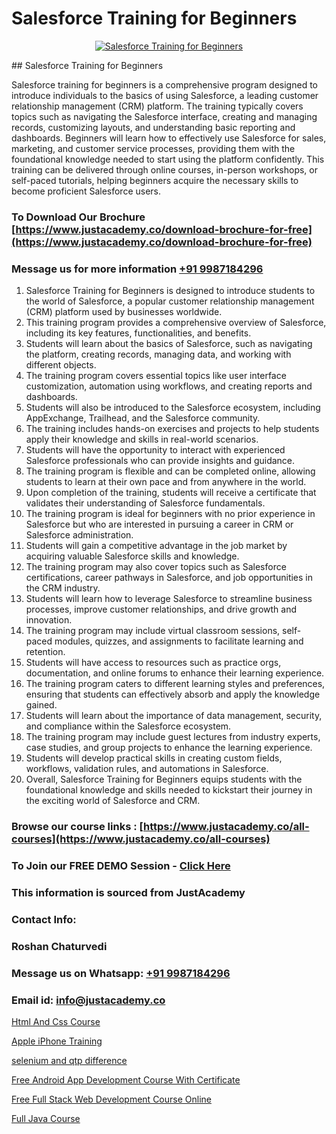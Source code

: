 # Salesforce Training for Beginners

<p align="center">
  <a href="https://justacademy.co/course-detail/salesforce-training">
    <img src="https://justacademy.co/storage2/course_image/1709973792_course_image.webp" alt="Salesforce Training for Beginners">
  </a>
</p>
## Salesforce Training for Beginners

Salesforce training for beginners is a comprehensive program designed to introduce individuals to the basics of using Salesforce, a leading customer relationship management (CRM) platform. The training typically covers topics such as navigating the Salesforce interface, creating and managing records, customizing layouts, and understanding basic reporting and dashboards. Beginners will learn how to effectively use Salesforce for sales, marketing, and customer service processes, providing them with the foundational knowledge needed to start using the platform confidently. This training can be delivered through online courses, in-person workshops, or self-paced tutorials, helping beginners acquire the necessary skills to become proficient Salesforce users.
### To Download Our Brochure [https://www.justacademy.co/download-brochure-for-free](https://www.justacademy.co/download-brochure-for-free)
### Message us for more information [+91 9987184296](https://api.whatsapp.com/send?phone=919987184296)
1) Salesforce Training for Beginners is designed to introduce students to the world of Salesforce, a popular customer relationship management (CRM) platform used by businesses worldwide.
2) This training program provides a comprehensive overview of Salesforce, including its key features, functionalities, and benefits.
3) Students will learn about the basics of Salesforce, such as navigating the platform, creating records, managing data, and working with different objects.
4) The training program covers essential topics like user interface customization, automation using workflows, and creating reports and dashboards.
5) Students will also be introduced to the Salesforce ecosystem, including AppExchange, Trailhead, and the Salesforce community.
6) The training includes hands-on exercises and projects to help students apply their knowledge and skills in real-world scenarios.
7) Students will have the opportunity to interact with experienced Salesforce professionals who can provide insights and guidance.
8) The training program is flexible and can be completed online, allowing students to learn at their own pace and from anywhere in the world.
9) Upon completion of the training, students will receive a certificate that validates their understanding of Salesforce fundamentals.
10) The training program is ideal for beginners with no prior experience in Salesforce but who are interested in pursuing a career in CRM or Salesforce administration.
11) Students will gain a competitive advantage in the job market by acquiring valuable Salesforce skills and knowledge.
12) The training program may also cover topics such as Salesforce certifications, career pathways in Salesforce, and job opportunities in the CRM industry.
13) Students will learn how to leverage Salesforce to streamline business processes, improve customer relationships, and drive growth and innovation.
14) The training program may include virtual classroom sessions, self-paced modules, quizzes, and assignments to facilitate learning and retention.
15) Students will have access to resources such as practice orgs, documentation, and online forums to enhance their learning experience.
16) The training program caters to different learning styles and preferences, ensuring that students can effectively absorb and apply the knowledge gained.
17) Students will learn about the importance of data management, security, and compliance within the Salesforce ecosystem.
18) The training program may include guest lectures from industry experts, case studies, and group projects to enhance the learning experience.
19) Students will develop practical skills in creating custom fields, workflows, validation rules, and automations in Salesforce.
20) Overall, Salesforce Training for Beginners equips students with the foundational knowledge and skills needed to kickstart their journey in the exciting world of Salesforce and CRM.

### Browse our course links : [https://www.justacademy.co/all-courses](https://www.justacademy.co/all-courses) 
### To Join our FREE DEMO Session - [Click Here](https://www.justacademy.co/register-for-course-demo)


### This information is sourced from JustAcademy
### Contact Info:
### Roshan Chaturvedi
### Message us on Whatsapp: [+91 9987184296](https://api.whatsapp.com/send?phone=919987184296)
### Email id: [info@justacademy.co](mailto:info@justacademy.co)
                
[Html And Css Course](https://www.linkedin.com/pulse/html-css-course-justacademy-boston-fvhqe?trackingId=ZNQEh8JkwHRAcj640zSonA%3D%3D&lipi=urn%3Ali%3Apage%3Ad_flagship3_company_admin%3BTbY8fN%2BZSiWS3%2FqQQu1Jtw%3D%3D)

[Apple iPhone Training](0)

[selenium and qtp difference](https://medium.com/@ranepooja/selenium-and-qtp-difference-8ce4a867c5d2)

[Free Android App Development Course With Certificate](https://medium.com/@mistersumit961/free-android-app-development-course-with-certifica-f1521813f2d3)

[Free Full Stack Web Development Course Online](https://justacademyin.github.io/justacademy/free-full-stack-web-development-course-online)

[Full Java Course](https://justacademyin.github.io/Articles/Full-Java-Course)

